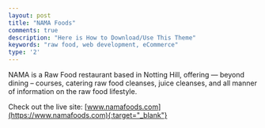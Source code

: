 ```yaml
---
layout: post
title: "NAMA Foods"
comments: true
description: "Here is How to Download/Use This Theme"
keywords: "raw food, web development, eCommerce"
type: '2'
---
```


NAMA is a Raw Food restaurant based in Notting Hill, offering — beyond dining – courses, catering raw food cleanses, juice cleanses, and all manner of information on the raw food lifestyle.

Check out the live site: [www.namafoods.com](https://www.namafoods.com){:target="_blank"}
